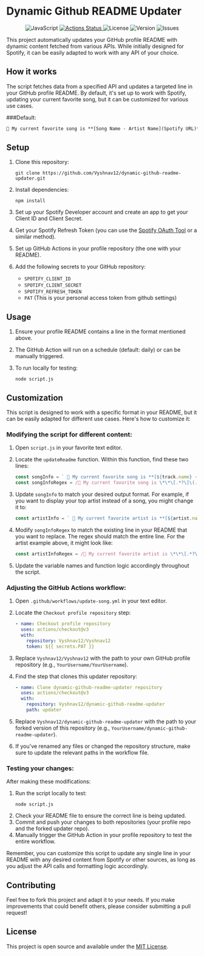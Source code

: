 # Dynamic Github README Updater

<p align="center">
   <img src="https://img.shields.io/badge/Language-JavaScript-yellow" alt="JavaScript" />
   <a href="https://github.com/Vyshnav12/dynamic-github-readme-updater/actions">
     <img src="https://github.com/Vyshnav12/dynamic-github-readme-updater/workflows/Update%20Spotify%20Top%20Track/badge.svg" alt="Actions Status" />
   </a>
   <img src="https://img.shields.io/github/license/Vyshnav12/dynamic-github-readme-updater" alt="License" />
   <img src="https://img.shields.io/github/v/release/Vyshnav12/dynamic-github-readme-updater" alt="Version" />
   <img src="https://img.shields.io/github/issues/Vyshnav12/dynamic-github-readme-updater" alt="Issues" />
</p>

This project automatically updates your GitHub profile README with dynamic content fetched from various APIs. While initially designed for Spotify, it can be easily adapted to work with any API of your choice.

## How it works

The script fetches data from a specified API and updates a targeted line in your GitHub profile README. By default, it's set up to work with Spotify, updating your current favorite song, but it can be customized for various use cases. 

###Default:
```markdown
💽 My current favorite song is **[Song Name - Artist Name](Spotify URL)**
```

## Setup

1. Clone this repository:
   ```
   git clone https://github.com/Vyshnav12/dynamic-github-readme-updater.git
   ```

2. Install dependencies:
   ```
   npm install
   ```

3. Set up your Spotify Developer account and create an app to get your Client ID and Client Secret.

4. Get your Spotify Refresh Token (you can use the [Spotify OAuth Tool](https://github.com/bih/spotify-ruby/blob/master/bin/oauth) or a similar method).

5. Set up GitHub Actions in your profile repository (the one with your README).

6. Add the following secrets to your GitHub repository:
   - `SPOTIFY_CLIENT_ID`
   - `SPOTIFY_CLIENT_SECRET`
   - `SPOTIFY_REFRESH_TOKEN`
   - `PAT` (This is your personal access token from github settings)

## Usage

1. Ensure your profile README contains a line in the format mentioned above.

2. The GitHub Action will run on a schedule (default: daily) or can be manually triggered.

3. To run locally for testing:
   ```
   node script.js
   ```

## Customization

This script is designed to work with a specific format in your README, but it can be easily adapted for different use cases. Here's how to customize it:

### Modifying the script for different content:

1. Open `script.js` in your favorite text editor.

2. Locate the `updateReadme` function. Within this function, find these two lines:

   ```javascript
   const songInfo = ` 💽 My current favorite song is **[${track.name} - ${track.artists[0].name}](${track.external_urls.spotify})**`;
   const songInfoRegex = /💽 My current favorite song is \*\*\[.*?\]\(.*?\)\*\*/;
   ```

3. Update `songInfo` to match your desired output format. For example, if you want to display your top artist instead of a song, you might change it to:

   ```javascript
   const artistInfo = ` 🎨 My current favorite artist is **[${artist.name}](${artist.external_urls.spotify})**`;
   ```

4. Modify `songInfoRegex` to match the existing line in your README that you want to replace. The regex should match the entire line. For the artist example above, it might look like:

   ```javascript
   const artistInfoRegex = /🎨 My current favorite artist is \*\*\[.*?\]\(.*?\)\*\*/;
   ```

5. Update the variable names and function logic accordingly throughout the script.

### Adjusting the GitHub Actions workflow:

1. Open `.github/workflows/update-song.yml` in your text editor.

2. Locate the `Checkout profile repository` step:

   ```yaml
   - name: Checkout profile repository
     uses: actions/checkout@v3
     with:
       repository: Vyshnav12/Vyshnav12
       token: ${{ secrets.PAT }}
   ```

3. Replace `Vyshnav12/Vyshnav12` with the path to your own GitHub profile repository (e.g., `YourUsername/YourUsername`).

4. Find the step that clones this updater repository:

   ```yaml
   - name: Clone dynamic-github-readme-updater repository
     uses: actions/checkout@v3
     with:
       repository: Vyshnav12/dynamic-github-readme-updater
       path: updater
   ```

5. Replace `Vyshnav12/dynamic-github-readme-updater` with the path to your forked version of this repository (e.g., `YourUsername/dynamic-github-readme-updater`).

6. If you've renamed any files or changed the repository structure, make sure to update the relevant paths in the workflow file.

### Testing your changes:

After making these modifications:

1. Run the script locally to test:
   ```
   node script.js
   ```
2. Check your README file to ensure the correct line is being updated.
3. Commit and push your changes to both repositories (your profile repo and the forked updater repo).
4. Manually trigger the GitHub Action in your profile repository to test the entire workflow.

Remember, you can customize this script to update any single line in your README with any desired content from Spotify or other sources, as long as you adjust the API calls and formatting logic accordingly.

## Contributing

Feel free to fork this project and adapt it to your needs. If you make improvements that could benefit others, please consider submitting a pull request!

## License

This project is open source and available under the [MIT License](LICENSE).
